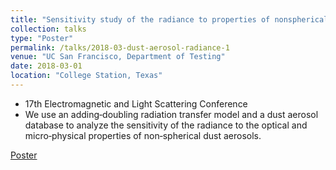 ```yaml
---
title: "Sensitivity study of the radiance to properties of nonspherical dust aerosols"
collection: talks
type: "Poster"
permalink: /talks/2018-03-dust-aerosol-radiance-1
venue: "UC San Francisco, Department of Testing"
date: 2018-03-01
location: "College Station, Texas"
---
```


* 17th Electromagnetic and Light Scattering Conference
* We use an adding‑doubling radiation transfer model and a dust aerosol database to analyze the sensitivity of the radiance to the optical and micro‑physical properties of non‑spherical dust aerosols.

[Poster](/files/poster/17th-ELS.pdf)
